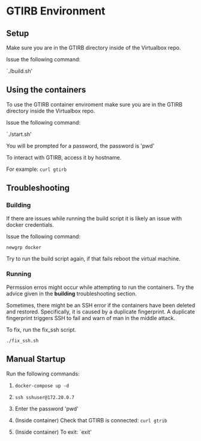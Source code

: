 # GTIRB Environment

## Setup

Make sure you are in the GTIRB directory inside of the Virtualbox repo.

Issue the following command:

`./build.sh'


## Using the containers

To use the GTIRB container enviroment make sure you are in the GTIRB directory inside the Virtualbox repo.

Issue the following command:

`./start.sh'

You will be prompted for a password, the password is 'pwd'

To interact with GTIRB, access it by hostname. 

For example: `curl gtirb`


## Troubleshooting

### Building

If there are issues while running the build script it is likely an issue with docker credentials. 

Issue the following command: 

`newgrp docker`

Try to run the build script again, if that fails reboot the virtual machine.

### Running

Permssion erros might occur while attempting to run the containers. Try the advice given in the **building** troubleshooting section.

Sometimes, there might be an SSH error if the containers have been deleted and restored. Specifically, it is caused by a duplicate fingerprint. A duplicate fingerprint triggers SSH to fail and warn of man in the middle attack. 

To fix, run the fix_ssh script.

`./fix_ssh.sh`

## Manual Startup

Run the following commands:

1. `docker-compose up -d`

2. `ssh sshuser@172.20.0.7`

3. Enter the password 'pwd'

4. (Inside container) Check that GTIRB is connected: `curl gtrib`

5. (Inside container) To exit: `exit'



